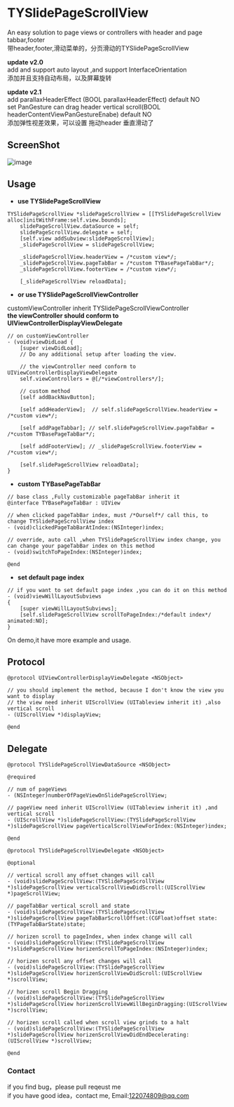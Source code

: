 # TYSlidePageScrollView
An easy solution to page views or controllers with header and page tabbar,footer<br>
带header,footer,滑动菜单的，分页滑动的TYSlidePageScrollView

**update v2.0**<br>
add and support auto layout ,and support InterfaceOrientation<br>
添加并且支持自动布局，以及屏幕旋转

**update v2.1**<br>
add parallaxHeaderEffect (BOOL parallaxHeaderEffect) default NO <br>
set PanGesture can drag header vertical scroll(BOOL headerContentViewPanGestureEnabe) default NO <br>
添加弹性视差效果，可以设置 拖动header 垂直滑动了
## ScreenShot

![image](https://github.com/12207480/TYSlidePageScrollView/blob/master/screenshot/slidePageViewDemo.gif)

## Usage

* **use TYSlidePageScrollView**
```objc
TYSlidePageScrollView *slidePageScrollView = [[TYSlidePageScrollView alloc]initWithFrame:self.view.bounds];
    slidePageScrollView.dataSource = self;
    slidePageScrollView.delegate = self;
    [self.view addSubview:slidePageScrollView];
    _slidePageScrollView = slidePageScrollView;
    
    _slidePageScrollView.headerView = /*custom view*/;
    _slidePageScrollView.pageTabBar = /*custom TYBasePageTabBar*/;
    _slidePageScrollView.footerView = /*custom view*/;
    
    [_slidePageScrollView reloadData];
```
* **or use TYSlidePageScrollViewController**

customViewController inherit TYSlidePageScrollViewController<br>
**the viewController should conform to UIViewControllerDisplayViewDelegate**

```objc
// on customViewController
- (void)viewDidLoad {
    [super viewDidLoad];
    // Do any additional setup after loading the view.
    
    // the viewController need conform to UIViewControllerDisplayViewDelegate
    self.viewControllers = @[/*viewControllers*/];
    
    // custom method
    [self addBackNavButton];
    
    [self addHeaderView];  // self.slidePageScrollView.headerView = /*custom view*/;
    
    [self addPageTabbar]; // self.slidePageScrollView.pageTabBar = /*custom TYBasePageTabBar*/;
    
    [self addFooterView]; // _slidePageScrollView.footerView = /*custom view*/;
    
    [self.slidePageScrollView reloadData];
}
```
* **custom TYBasePageTabBar**
```objc
// base class ,Fully customizable pageTabBar inherit it
@interface TYBasePageTabBar : UIView

// when clicked pageTabBar index, must /*Ourself*/ call this, to change TYSlidePageScrollView index
- (void)clickedPageTabBarAtIndex:(NSInteger)index;

// override, auto call ,when TYSlidePageScrollView index change, you can change your pageTabBar index on this method
- (void)switchToPageIndex:(NSInteger)index;

@end
```
* **set default page index**
```objc
// if you want to set default page index ,you can do it on this method
- (void)viewWillLayoutSubviews
{
    [super viewWillLayoutSubviews];
    [self.slidePageScrollView scrollToPageIndex:/*default index*/ animated:NO];
}

```
On demo,it have more example and usage.

## Protocol

```objc
@protocol UIViewControllerDisplayViewDelegate <NSObject>

// you should implement the method, because I don't know the view you want to display
// the view need inherit UIScrollView (UITableview inherit it) ,also vertical scroll 
- (UIScrollView *)displayView;

@end
```

## Delegate

```objc
@protocol TYSlidePageScrollViewDataSource <NSObject>

@required

// num of pageViews
- (NSInteger)numberOfPageViewOnSlidePageScrollView;

// pageView need inherit UIScrollView (UITableview inherit it) ,and vertical scroll
- (UIScrollView *)slidePageScrollView:(TYSlidePageScrollView *)slidePageScrollView pageVerticalScrollViewForIndex:(NSInteger)index;

@end

@protocol TYSlidePageScrollViewDelegate <NSObject>

@optional

// vertical scroll any offset changes will call
- (void)slidePageScrollView:(TYSlidePageScrollView *)slidePageScrollView verticalScrollViewDidScroll:(UIScrollView *)pageScrollView;

// pageTabBar vertical scroll and state
- (void)slidePageScrollView:(TYSlidePageScrollView *)slidePageScrollView pageTabBarScrollOffset:(CGFloat)offset state:(TYPageTabBarState)state;

// horizen scroll to pageIndex, when index change will call
- (void)slidePageScrollView:(TYSlidePageScrollView *)slidePageScrollView horizenScrollToPageIndex:(NSInteger)index;

// horizen scroll any offset changes will call
- (void)slidePageScrollView:(TYSlidePageScrollView *)slidePageScrollView horizenScrollViewDidScroll:(UIScrollView *)scrollView;

// horizen scroll Begin Dragging
- (void)slidePageScrollView:(TYSlidePageScrollView *)slidePageScrollView horizenScrollViewWillBeginDragging:(UIScrollView *)scrollView;

// horizen scroll called when scroll view grinds to a halt
- (void)slidePageScrollView:(TYSlidePageScrollView *)slidePageScrollView horizenScrollViewDidEndDecelerating:(UIScrollView *)scrollView;

@end
```

### Contact
if you find bug，please pull reqeust me <br>
if you have good idea，contact me, Email:122074809@qq.com
